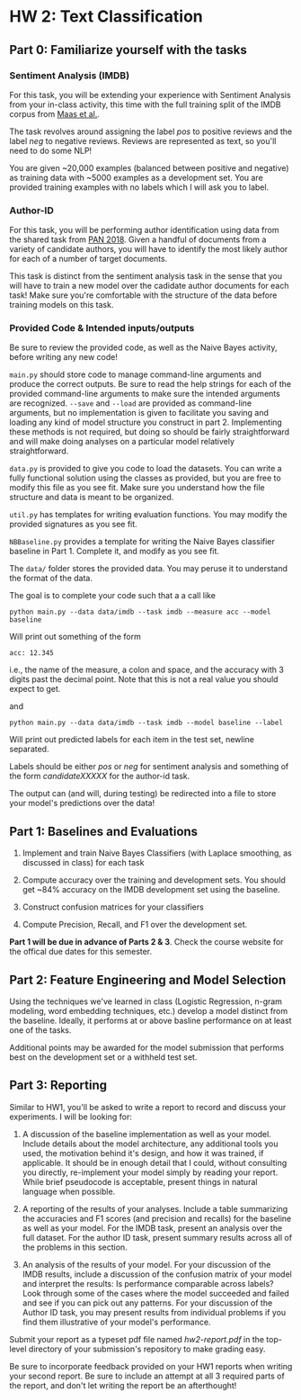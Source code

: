 # HW 2: Text Classification

## Part 0: Familiarize yourself with the tasks

### Sentiment Analysis (IMDB)
For this task, you will be extending your experience with Sentiment Analysis from your in-class activity, this time with the full training split of the IMDB corpus from [Maas et al.](https://ai.stanford.edu/~amaas/data/sentiment/). 

The task revolves around assigning the label *pos* to positive reviews and the label *neg* to negative reviews. Reviews are represented as text, so you'll need to do some NLP!

You are given ~20,000 examples (balanced between positive and negative) as training data with ~5000 examples as a development set. You are provided training examples with no labels which I will ask you to label.

### Author-ID
For this task, you will be performing author identification using data from the shared task from [PAN 2018](https://pan.webis.de/clef18/pan18-web/authorship-attribution.html). Given a handful of documents from a variety of candidate authors, you will have to identify the most likely author for each of a number of target documents.

This task is distinct from the sentiment analysis task in the sense that you will have to train a new model over the cadidate author documents for each task! Make sure you're comfortable with the structure of the data before training models on this task.

### Provided Code & Intended inputs/outputs

Be sure to review the provided code, as well as the Naive Bayes activity, before writing any new code!

`main.py` should store code to manage command-line arguments and produce the correct outputs. Be sure to read the help strings for each of the provided command-line arguments to make sure the intended arguments are recognized. `--save` and `--load` are provided as command-line arguments, but no implementation is given to facilitate you saving and loading any kind of model structure you construct in part 2. Implementing these methods is not required, but doing so should be fairly straightforward and will make doing analyses on a particular model relatively straightforward.

`data.py` is provided to give you code to load the datasets. You can write a fully functional solution using the classes as provided, but you are free to modify this file as you see fit. Make sure you understand how the file structure and data is meant to be organized. 

`util.py` has templates for writing evaluation functions. You may modify the provided signatures as you see fit.

`NBBaseline.py` provides a template for writing the Naive Bayes classifier baseline in Part 1. Complete it, and modify as you see fit.

The `data/` folder stores the provided data. You may peruse it to understand the format of the data. 

The goal is to complete your code such that a a call like

`python main.py --data data/imdb --task imdb --measure acc --model baseline`

Will print out something of the form

`acc: 12.345`

i.e., the name of the measure, a colon and space, and the accuracy with 3 digits past the decimal point. Note that this is not a real value you should expect to get.

and 

`python main.py --data data/imdb --task imdb --model baseline --label`

Will print out predicted labels for each item in the test set, newline separated.

Labels should be either *pos* or *neg* for sentiment analysis and something of the form *candidateXXXXX* for the author-id task.

The output can (and will, during testing) be redirected into a file to store your model's predictions over the data!

## Part 1: Baselines and Evaluations

1. Implement and train Naive Bayes Classifiers (with Laplace smoothing, as discussed in class) for each task

2. Compute accuracy over the training and development sets. You should get ~84% accuracy on the IMDB development set using the baseline.

3. Construct confusion matrices for your classifiers 

4. Compute Precision, Recall, and F1 over the development set. 

**Part 1 will be due in advance of Parts 2 & 3**. Check the course website for the offical due dates for this semester.

## Part 2: Feature Engineering and Model Selection

Using the techniques we've learned in class (Logistic Regression, n-gram modeling, word embedding techniques, etc.) develop a model distinct from the baseline. Ideally, it performs at or above basline performance on at least one of the tasks. 

Additional points may be awarded for the model submission that performs best on the development set or a withheld test set. 

## Part 3: Reporting

Similar to HW1, you'll be asked to write a report to record and discuss your experiments. I will be looking for:

1. A discussion of the baseline implementation as well as your model. Include details about the model architecture, any additional tools you used, the motivation behind it's design, and how it was trained, if applicable. It should be in enough detail that I could, without consulting you directly, re-implement your model simply by reading your report. While brief pseudocode is acceptable, present things in natural language when possible. 

2. A reporting of the results of your analyses. Include a table summarizing the accuracies and F1 scores (and precision and recalls) for the baseline as well as your model. For the IMDB task, present an analysis over the full dataset. For the author ID task, present summary results across all of the problems in this section.

3. An analysis of the results of your model. For your discussion of the IMDB results, include a discussion of the confusion matrix of your model and interpret the results: Is performance comparable across labels? Look through some of the cases where the model succeeded and failed and see if you can pick out any patterns. For your discussion of the Author ID task, you may present results from individual problems if you find them illustrative of your model's performance. 

Submit your report as a typeset pdf file named *hw2-report.pdf* in the top-level directory of your submission's repository to make grading easy. 

Be sure to incorporate feedback provided on your HW1 reports when writing your second report. Be sure to include an attempt at all 3 required parts of the report, and don't let writing the report be an afterthought! 
